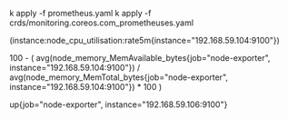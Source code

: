k apply -f prometheus.yaml
k apply -f crds/monitoring.coreos.com_prometheuses.yaml



(instance:node_cpu_utilisation:rate5m{instance="192.168.59.104:9100"})


100 - ( avg(node_memory_MemAvailable_bytes{job="node-exporter", instance="192.168.59.104:9100"}) / avg(node_memory_MemTotal_bytes{job="node-exporter", instance="192.168.59.104:9100"}) * 100 )


up{job="node-exporter", instance="192.168.59.106:9100"}